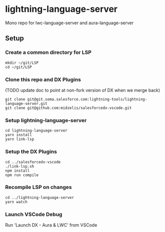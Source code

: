 # lightning-language-server
Mono repo for lwc-language-server and aura-language-server

## Setup

### Create a common directory for LSP

```
mkdir ~/git/LSP
cd ~/git/LSP
```

### Clone this repo and DX Plugins 
(TODO update doc to point at non-fork version of DX when we merge back)

```
git clone git@git.soma.salesforce.com:lightning-tools/lightning-language-server.git
git clone git@github.com:midzelis/salesforcedx-vscode.git
```

### Setup lightning-language-server

```
cd lightning-language-server
yarn install
yarn link-lsp
```

### Setup the DX Plugins

```
cd ../salesforcedx-vscode
./link-lsp.sh
npm install
npm run compile
```

### Recompile LSP on changes
```
cd ../lightning-language-server
yarn watch
```

### Launch VSCode Debug
Run 'Launch DX - Aura & LWC' from VSCode
